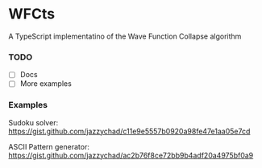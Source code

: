 # WFCts

A TypeScript implementatino of the Wave Function Collapse algorithm

### TODO

- [ ] Docs
- [ ] More examples

### Examples

Sudoku solver: https://gist.github.com/jazzychad/c11e9e5557b0920a98fe47e1aa05e7cd

ASCII Pattern generator: https://gist.github.com/jazzychad/ac2b76f8ce72bb9b4adf20a4975bf0a9
